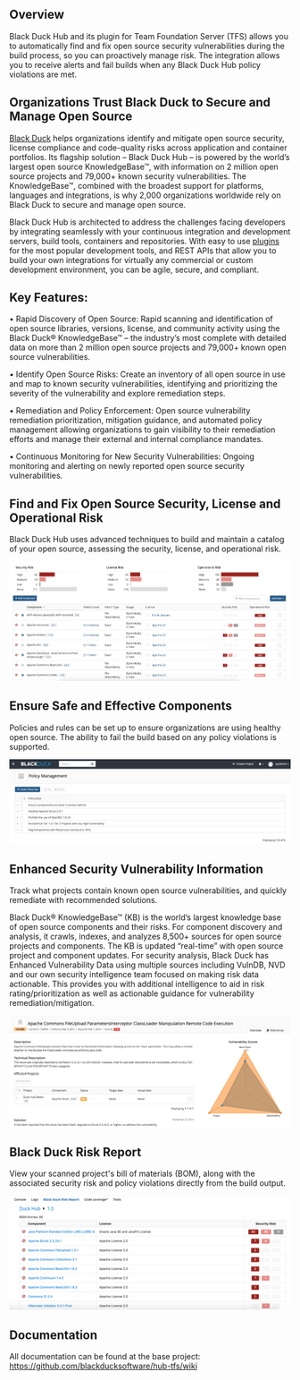 ## Overview

Black Duck Hub and its plugin for Team Foundation Server (TFS) allows you to automatically find and fix open source security vulnerabilities during the build process, so you can proactively manage risk. The integration allows you to receive alerts and fail builds when any Black Duck Hub policy violations are met.  

## Organizations Trust Black Duck to Secure and Manage Open Source

[Black Duck](https://www.blackducksoftware.com/) helps organizations identify and mitigate open source security, license compliance and code-quality risks across application and container portfolios. Its flagship solution – Black Duck Hub – is powered by the world’s largest open source KnowledgeBase™, with information on 2 million open source projects and 79,000+ known security vulnerabilities. The KnowledgeBase™, combined with the broadest support for platforms, languages and integrations, is why 2,000 organizations worldwide rely on Black Duck to secure and manage open source.

Black Duck Hub is architected to address the challenges facing developers by integrating seamlessly with your continuous integration and development servers, build tools, containers and repositories. With easy to use [plugins]( https://www.blackducksoftware.com/technology/integrations) for the most popular development tools, and REST APIs that allow you to build your own integrations for virtually any commercial or custom development environment, you can be agile, secure, and compliant.

## Key Features: 

•	Rapid Discovery of Open Source: Rapid scanning and identification of open source libraries, versions, license, and community activity using the Black Duck® KnowledgeBase™ – the industry’s most complete with detailed data on more than 2 million open source projects and 79,000+ known open source vulnerabilities. 

•	Identify Open Source Risks: Create an inventory of all open source in use and map to known security vulnerabilities, identifying and prioritizing the severity of the vulnerability and explore remediation steps. 


•	Remediation and Policy Enforcement: Open source vulnerability remediation prioritization, mitigation guidance, and automated policy management allowing organizations to gain visibility to their remediation efforts and manage their external and internal compliance mandates. 


•	Continuous Monitoring for New Security Vulnerabilities: Ongoing monitoring and alerting on newly reported open source security vulnerabilities. 


## Find and Fix Open Source Security, License and Operational Risk

Black Duck Hub uses advanced techniques to build and maintain a catalog of your open source, assessing the security, license, and operational risk.

![catalog](images/catalog.png)


## Ensure Safe and Effective Components

Policies and rules can be set up to ensure organizations are using healthy open source. The ability to fail the build based on any policy violations is supported.

![policy](images/policy.png)

## Enhanced Security Vulnerability Information

Track what projects contain known open source vulnerabilities, and quickly remediate with recommended solutions. 

Black Duck® KnowledgeBase™ (KB) is the world’s largest knowledge base of open source components and their risks. For component discovery and analysis, it crawls, indexes, and analyzes 8,500+ sources for open source projects and components.  The KB is updated “real-time” with open source project and component updates.  For security analysis, Black Duck has Enhanced Vulnerability Data using multiple sources including VulnDB, NVD and our own security intelligence team focused on making risk data actionable.  This provides you with additional intelligence to aid in risk rating/prioritization as well as actionable guidance for vulnerability remediation/mitigation.

![vulnerability](images/vulnerability.png)

## Black Duck Risk Report

View your scanned project's bill of materials (BOM), along with the associated security risk and policy violations directly from the build output.

![riskreport](images/riskreport.png)

## Documentation

All documentation can be found at the base project: https://github.com/blackducksoftware/hub-tfs/wiki


